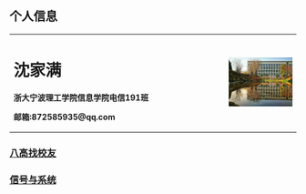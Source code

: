 ## 个人信息

<table border="0">
  <tr>
    <td width="75%">
      <h1>沈家满</h1>
      <p><b>浙大宁波理工学院信息学院电信191班</b></p>
      <p><b>邮箱:872585935@qq.com</b></p>
    </td>
    <td width="25%">
      <img src="/1564270461676.jpeg" width="100%">
    </td>
  </tr>
</table>

### [八高找校友](1564270461676.jpeg)

### [信号与系统](https://github.com/KEVINSJM/VSC)
